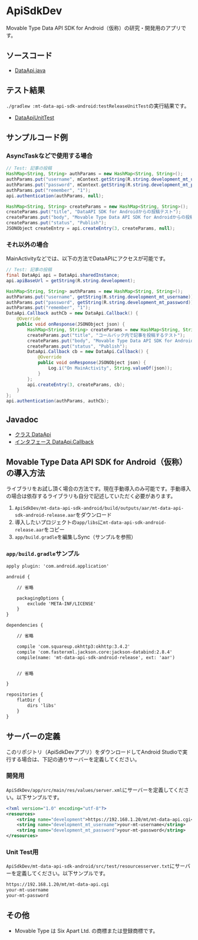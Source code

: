 # ApiSdkDev

Movable Type Data API SDK for Android（仮称）の研究・開発用のアプリです。

## ソースコード

- [DataApi.java](/ApiSdkDev/mt-data-api-sdk-android/src/main/java/pw/anothersky/movabletype/apisdk/android/DataApi.java)

## テスト結果

`./gradlew :mt-data-api-sdk-android:testReleaseUnitTest`の実行結果です。

- [DataApiUnitTest](https://hideki-a.github.io/android-app-api-sdk-dev/ApiSdkDev/mt-data-api-sdk-android/build/reports/tests/release/classes/pw.anothersky.movabletype.apisdk.android.DataApiUnitTest.html)

## サンプルコード例

### AsyncTaskなどで使用する場合

```java
// Test: 記事の投稿
HashMap<String, String> authParams = new HashMap<String, String>();
authParams.put("username", mContext.getString(R.string.development_mt_username));
authParams.put("password", mContext.getString(R.string.development_mt_password));
authParams.put("remember", "1");
api.authentication(authParams, null);

HashMap<String, String> createParams = new HashMap<String, String>();
createParams.put("title", "DataAPI SDK for Androidからの投稿テスト");
createParams.put("body", "Movable Type Data API SDK for Androidからの投稿テストです。");
createParams.put("status", "Publish");
JSONObject createEntry = api.createEntry(3, createParams, null);
```

### それ以外の場合

MainActivityなどでは、以下の方法でDataAPIにアクセスが可能です。

```java
// Test: 記事の投稿
final DataApi api = DataApi.sharedInstance;
api.apiBaseUrl = getString(R.string.development);

HashMap<String, String> authParams = new HashMap<String, String>();
authParams.put("username", getString(R.string.development_mt_username));
authParams.put("password", getString(R.string.development_mt_password));
authParams.put("remember", "1");
DataApi.Callback authCb = new DataApi.Callback() {
    @Override
    public void onResponse(JSONObject json) {
        HashMap<String, String> createParams = new HashMap<String, String>();
        createParams.put("title", "コールバック内で記事を投稿するテスト");
        createParams.put("body", "Movable Type Data API SDK for Androidからの投稿テストです。コールバック内で投稿します。");
        createParams.put("status", "Publish");
        DataApi.Callback cb = new DataApi.Callback() {
            @Override
            public void onResponse(JSONObject json) {
                Log.i("On MainActivity", String.valueOf(json));
            }
        };
        api.createEntry(3, createParams, cb);
    }
};
api.authentication(authParams, authCb);
```

## Javadoc

- [クラス DataApi](https://hideki-a.github.io/android-app-api-sdk-dev/docs/pw/anothersky/movabletype/apisdk/android/DataApi.html)
- [インタフェース DataApi.Callback](https://hideki-a.github.io/android-app-api-sdk-dev/docs/pw/anothersky/movabletype/apisdk/android/DataApi.Callback.html)

## Movable Type Data API SDK for Android（仮称）の導入方法

ライブラリをお試し頂く場合の方法です。現在手動導入のみ可能です。手動導入の場合は依存するライブラリも自分で記述していただく必要があります。

1. `ApiSdkDev/mt-data-api-sdk-android/build/outputs/aar/mt-data-api-sdk-android-release.aar`をダウンロード
2. 導入したいプロジェクトの`app/libs`に`mt-data-api-sdk-android-release.aar`をコピー
3. `app/build.gradle`を編集しSync（サンプルを参照）

### `app/build.gradle`サンプル

```txt
apply plugin: 'com.android.application'

android {

    // 省略

    packagingOptions {
        exclude 'META-INF/LICENSE'
    }
}

dependencies {

    // 省略

    compile 'com.squareup.okhttp3:okhttp:3.4.2'
    compile 'com.fasterxml.jackson.core:jackson-databind:2.8.4'
    compile(name: 'mt-data-api-sdk-android-release', ext: 'aar')


    // 省略

}

repositories {
    flatDir {
        dirs 'libs'
    }
}
```

## サーバーの定義

このリポジトリ（ApiSdkDevアプリ）をダウンロードしてAndroid Studioで実行する場合は、下記の通りサーバーを定義してください。

### 開発用

`ApiSdkDev/app/src/main/res/values/server.xml`にサーバーを定義してください。以下サンプルです。

```xml
<?xml version="1.0" encoding="utf-8"?>
<resources>
    <string name="development">https://192.168.1.20/mt/mt-data-api.cgi</string>
    <string name="development_mt_username">your-mt-username</string>
    <string name="development_mt_password">your-mt-password</string>
</resources>
```

### Unit Test用

`ApiSdkDev/mt-data-api-sdk-android/src/test/resourcesserver.txt`にサーバーを定義してください。以下サンプルです。

```txt
https://192.168.1.20/mt/mt-data-api.cgi
your-mt-username
your-mt-password
```

## その他

- Movable Type は Six Apart Ltd. の商標または登録商標です。

